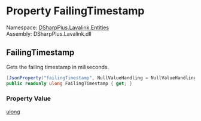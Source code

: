 # Property FailingTimestamp

Namespace: [DSharpPlus.Lavalink.Entities](DSharpPlus.Lavalink.Entities.md)  
Assembly: DSharpPlus.Lavalink.dll

## <a id="DSharpPlus_Lavalink_Entities_LavalinkFailedAddress_FailingTimestamp"></a>FailingTimestamp

Gets the failing timestamp in miliseconds.

```csharp
[JsonProperty("failingTimestamp", NullValueHandling = NullValueHandling.Ignore)]
public readonly ulong FailingTimestamp { get; }
```

### Property Value

[ulong](https://learn.microsoft.com/dotnet/api/system.uint64)

